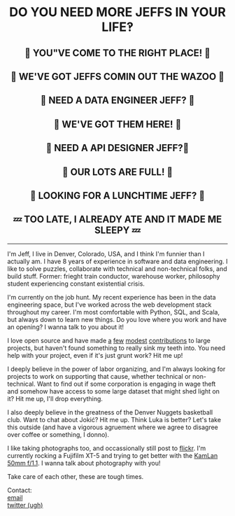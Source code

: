 <h1 align=center border-bottom=0>DO YOU NEED MORE JEFFS IN YOUR LIFE‽</h1>
<h2 align=center border-bottom=0>🎈 YOU"VE COME TO THE RIGHT PLACE!  🎈</h2>
<h2 align=center border-bottom=0>🎉 WE'VE GOT JEFFS COMIN OUT THE WAZOO 🎉</h2>
<h2 align=center border-bottom=0>🚨 NEED A DATA ENGINEER JEFF? 🚨</h2>
<h2 align=center border-bottom=0>📍 WE'VE GOT THEM HERE! 📍</h2>
<h2 align=center border-bottom=0>📝 NEED A API DESIGNER JEFF?📝</h2>
<h2 align=center border-bottom=0>🏁 OUR LOTS ARE FULL! 🏁</h2>
<h2 align=center border-bottom=0>🍔 LOOKING FOR A LUNCHTIME JEFF? 🍔</h2>
<h2 align=center border-bottom=0>💤 TOO LATE, I ALREADY ATE AND IT MADE ME SLEEPY 💤</h2>

---

I'm Jeff, I live in Denver, Colorado, USA, and I think I'm funnier than I actually am. I have 8 years of experience in software and data engineering. I like to solve puzzles, collaborate with technical and non-technical folks, and build stuff. Former: frieght train conductor, warehouse worker, philosophy student experiencing constant existential crisis.

I'm currently on the job hunt. My recent experience has been in the data engineering space, but I've worked across the web development stack throughout my career. I'm most comfortable with Python, SQL, and Scala, but always down to learn new things. Do you love where you work and have an opening? I wanna talk to you about it!

I love open source and have made [a](https://github.com/Kapeli/cheatsheets/commit/73d574743d3bda4c7fc17226a9e3a3f5b9c410c4) [few](https://github.com/bitcoin/bitcoin/commit/ef97b89902f03d710f6111a1d8deaaa87d92a817) [modest](https://github.com/withastro/astro/pull/7984/commits/47d8ac322326483b21de57db54add4f2b5420ddb) [contributions](https://github.com/apache/beam/commit/68ecff91b87aa14e4730c4c0f40bcb724c1b83d8) to large projects, but haven't found something to really sink my teeth into. You need help with your project, even if it's just grunt work? Hit me up!

I deeply believe in the power of labor organizing, and I'm always looking for projects to work on supporting that cause, whether technical or non-technical. Want to find out if some corporation is engaging in wage theft and somehow have access to some large dataset that might shed light on it? Hit me up, I'll drop everything.

I also deeply believe in the greatness of the Denver Nuggets basketball club. Want to chat about Jokić? Hit me up. Think Luka is better? Let's take this outside (and have a vigorous agruement where we agree to disagree over coffee or something, I donno).

I like taking photographs too, and occassionally still post to [flickr](https://flickr.com/photos/eioua). I'm currently rocking a Fujifilm XT-5 and trying to get better with the [KamLan 50mm f/1.1](https://www.kamlan.shop/products/50mm-f-1-1-mk2). I wanna talk about photography with you!

Take care of each other, these are tough times.

Contact:  
[email](mailto:jeff@jbrr.dev)  
[twitter (ugh)](https://twitter.com/jefbrr)
